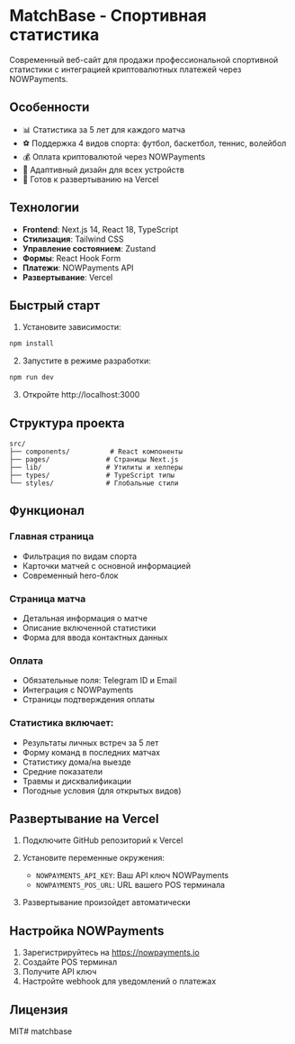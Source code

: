 # MatchBase - Спортивная статистика

Современный веб-сайт для продажи профессиональной спортивной статистики с интеграцией криптовалютных платежей через NOWPayments.

## Особенности

- 📊 Статистика за 5 лет для каждого матча
- ⚽ Поддержка 4 видов спорта: футбол, баскетбол, теннис, волейбол
- 💰 Оплата криптовалютой через NOWPayments
- 📱 Адаптивный дизайн для всех устройств
- 🚀 Готов к развертыванию на Vercel

## Технологии

- **Frontend**: Next.js 14, React 18, TypeScript
- **Стилизация**: Tailwind CSS
- **Управление состоянием**: Zustand
- **Формы**: React Hook Form
- **Платежи**: NOWPayments API
- **Развертывание**: Vercel

## Быстрый старт

1. Установите зависимости:
```bash
npm install
```

2. Запустите в режиме разработки:
```bash
npm run dev
```

3. Откройте http://localhost:3000

## Структура проекта

```
src/
├── components/          # React компоненты
├── pages/              # Страницы Next.js
├── lib/                # Утилиты и хелперы
├── types/              # TypeScript типы
└── styles/             # Глобальные стили
```

## Функционал

### Главная страница
- Фильтрация по видам спорта
- Карточки матчей с основной информацией
- Современный hero-блок

### Страница матча
- Детальная информация о матче
- Описание включенной статистики
- Форма для ввода контактных данных

### Оплата
- Обязательные поля: Telegram ID и Email
- Интеграция с NOWPayments
- Страницы подтверждения оплаты

### Статистика включает:
- Результаты личных встреч за 5 лет
- Форму команд в последних матчах
- Статистику дома/на выезде
- Средние показатели
- Травмы и дисквалификации
- Погодные условия (для открытых видов)

## Развертывание на Vercel

1. Подключите GitHub репозиторий к Vercel
2. Установите переменные окружения:
   - `NOWPAYMENTS_API_KEY`: Ваш API ключ NOWPayments
   - `NOWPAYMENTS_POS_URL`: URL вашего POS терминала

3. Развертывание произойдет автоматически

## Настройка NOWPayments

1. Зарегистрируйтесь на https://nowpayments.io
2. Создайте POS терминал
3. Получите API ключ
4. Настройте webhook для уведомлений о платежах

## Лицензия

MIT# matchbase
